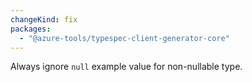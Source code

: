 ```yaml
---
changeKind: fix
packages:
  - "@azure-tools/typespec-client-generator-core"
---
```


Always ignore `null` example value for non-nullable type.